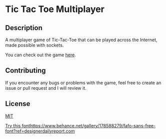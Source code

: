 # Tic Tac Toe Multiplayer

## Description

A multiplayer game of Tic-Tac-Toe that can be played across the Internet, made possible with sockets.

You can check out the game [here](https://natscamp-tic-tac-toe.herokuapp.com/).

## Contributing

If you encounter any bugs or problems with the game, feel free to create an issue or pull request and I will review it.

## License

[MIT](./LICENSE)

[Try this font](https://www.behance.net/gallery/178588279/fafo-sans-free-font?ref=designerdailyreport.com)https://www.behance.net/gallery/178588279/fafo-sans-free-font?ref=designerdailyreport.com
